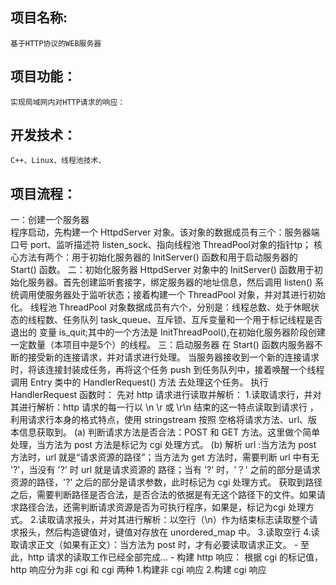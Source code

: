项目名称:
-
	基于HTTP协议的WEB服务器
项目功能：
-
	实现局域网内对HTTP请求的响应：
开发技术：
-
	C++、Linux、线程池技术、
项目流程：
-
一：创建一个服务器<br>
	程序启动，先构建一个 HttpdServer 对象。该对象的数据成员有三个：服务器端口号 port、监听描述符 listen_sock、指向线程池 ThreadPool对象的指针tp；
核心方法有两个：用于初始化服务器的 InitServer() 函数和用于启动服务器的 Start() 函数。
二：初始化服务器
	HttpdServer 对象中的 InitServer() 函数用于初始化服务器。首先创建监听套接字，绑定服务器的地址信息，然后调用 listen() 系统调用使服务器处于监听状态；接着构建一个 ThreadPool 对象，并对其进行初始化。
	线程池 ThreadPool 对象数据成员有六个，分别是：线程总数、处于休眠状态的线程数、任务队列 task_queue、互斥锁、互斥变量和一个用于标记线程是否退出的
变量 is_quit;其中的一个方法是 InitThreadPool(),在初始化服务器阶段创建一定数量（本项目中是5个）的线程。
三：启动服务器
	在 Start() 函数内服务器不断的接受新的连接请求，并对请求进行处理。
	当服务器接收到一个新的连接请求时，将该连接封装成任务，再将这个任务 push 到任务队列中，接着唤醒一个线程调用 Entry 类中的 HandlerRequest() 方法
	去处理这个任务。
	执行 HandlerRequest 函数时：
	先对 http 请求进行读取并解析：
	1.读取请求行，并对其进行解析：http 请求的每一行以 \n \r 或 \r\n 结束的这一特点读取到请求行 ，利用请求行本身的格式特点，使用 stringstream 按照
	空格将请求方法、url、版本信息获取到。
	(a) 判断请求方法是否合法：POST 和 GET 方法。这里做个简单处理，当方法为 post 方法是标记为 cgi 处理方式。
	(b) 解析 url :当方法为 post 方法时，url 就是“请求资源的路径”；当方法为 get 方法时，需要判断 url 中有无 '?'，当没有 '?' 时 url 就是请求资源的
		路径；当有 '?' 时，'？' 之前的部分是请求资源的路径，'?' 之后的部分是请求参数，此时标记为 cgi 处理方式。
	获取到路径之后，需要判断路径是否合法，是否合法的依据是有无这个路径下的文件。如果请求路径合法，还需判断请求资源是否为可执行程序，如果是，标记为cgi
	处理方式。
	2.读取请求报头，并对其进行解析：以空行（\n）作为结束标志读取整个请求报头，然后构造键值对，键值对存放在 unordered_map 中。
	3.读取空行
	4.读取请求正文（如果有正文）：当方法为 post 时，才有必要读取请求正文。
	-
	至此，http 请求的读取工作已经全部完成...
	-
	构建 http 响应：
	根据 cgi 的标记值，http 响应分为非 cgi 和 cgi 两种
	1.构建非 cgi 响应
	2.构建 cgi 响应



















































	
